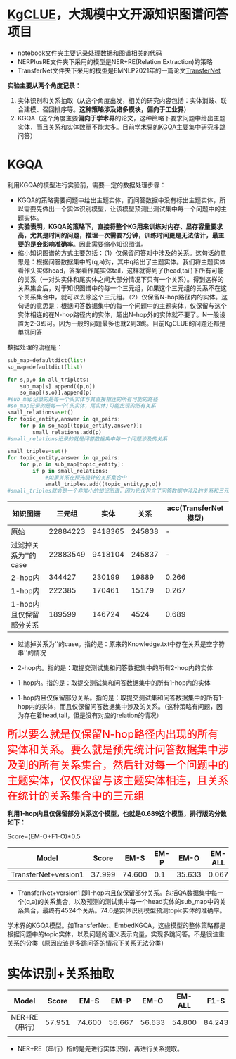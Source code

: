 # [KgCLUE](https://github.com/CLUEbenchmark/KgCLUE)，大规模中文开源知识图谱问答项目



- notebook文件夹主要记录处理数据和图谱相关的代码
- NERPlusRE文件夹下采用的模型是NER+RE(Relation Extraction)的策略
- TransferNet文件夹下采用的模型是EMNLP2021年的一篇论文[TransferNet](https://github.com/shijx12/TransferNet)



**实验主要从两个角度记录：**

1. 实体识别和关系抽取（从这个角度出发，相关的研究内容包括：实体消歧、联合建模、召回排序等。**这种策略涉及诸多模块，偏向于工业界**）
2. KGQA（这个角度主要**偏向于学术界**的论文，这种策略下要求问题中给出主题实体，而且关系和实体数量不能太多。目前学术界的KGQA主要集中研究多跳问答）



# KGQA



利用KGQA的模型进行实验前，需要一定的数据处理步骤：

- KGQA的策略需要问题中给出主题实体，而问答数据中没有标出主题实体，所以需要先做出一个实体识别模型，让该模型预测出测试集中每一个问题中的主题实体。
- **实验表明，KGQA的策略下，直接将整个KG用来训练对内存、显存容量要求高，尤其是时间的问题，推理一次需要7分钟，训练时间更是无法估计，最主要的是会影响准确率**。因此需要缩小知识图谱。
- 缩小知识图谱的方式主要包括：（1）仅保留问答对中涉及的关系。这句话的意思是：根据问答数据集中的(q,a)对，其中q给出了主题实体。我们将主题实体看作头实体head，答案看作尾实体tail，这样就得到了(head,tail)下所有可能的关系（一对头实体和尾实体之间大部分情况下只有一个关系）。得到这样的关系集合后，对于知识图谱中的每一个三元组，如果这个三元组的关系不在这个关系集合中，就可以去除这个三元组。（2）仅保留N-hop路径内的实体。这句话的意思是：根据问答数据集中的每一个问题中的主题实体，仅保留与这个实体相连的在N-hop路径内的实体，超出N-hop外的实体就不要了。N一般设置为2-3即可。因为一般的问题最多也就2到3跳。目前KgCLUE的问题还都是单挑问答



数据处理的流程是：

```python
sub_map=defaultdict(list)
so_map=defaultdict(list)

for s,p,o in all_triplets:
    sub_map[s].append((p,o))
    so_map[(s,o)].append(p)
#sub_map记录的是每一个头实体与其直接相连的所有可能的路径
#so_map记录的是每一个(头实体，尾实体)可能出现的所有关系
small_relations=set()
for topic_entity,answer in qa_pairs:
    for p in so_map[(topic_entity,answer)]:
        small_relations.add(p)
#small_relations记录的就是问答数据集中每一个问题涉及的关系

small_triples=set()
for topic_entity,answer in qa_pairs:
    for p,o in sub_map[topic_entity]:
        if p in small_relations:
            #如果关系在预先统计的关系集合中
            small_triples.add((topic_entity,p,o))
#small_triples就会是一个非常小的知识图谱，因为它仅包含了问答数据中涉及的关系和三元组
```





| 知识图谱                | 三元组   | 实体    | 关系   | acc(TransferNet模型) |
| ----------------------- | -------- | ------- | ------ | -------------------- |
| 原始                    | 22884223 | 9418365 | 245838 | -                    |
| 过滤掉关系为''的case    | 22883549 | 9418104 | 245837 | -                    |
| 2-hop内                 | 344427   | 230199  | 19889  | 0.266                |
| 1-hop内                 | 222385   | 170461  | 15179  | 0.267                |
| 1-hop内且仅保留部分关系 | 189599   | 146724  | 4524   | 0.689                |

- 过滤掉关系为''的case。指的是：原来的Knowledge.txt中存在关系是空字符串''的情况

- 2-hop内。指的是：取提交测试集和问答数据集中的所有2-hop内的实体

- 1-hop内。指的是：取提交测试集和问答数据集中的所有1-hop内的实体
- 1-hop内且仅保留部分关系。指的是：取提交测试集和问答数据集中的所有1-hop内的实体，而且仅保留问答数据集中涉及的关系。（这种策略有问题，因为存在着head,tail，但是没有对应的relation的情况）



<font color=red size= 5>所以要么就是仅保留N-hop路径内出现的所有实体和关系。要么就是预先统计问答数据集中涉及到的所有关系集合，然后针对每一个问题中的主题实体，仅仅保留与该主题实体相连，且关系在统计的关系集合中的三元组</font>



**利用1-hop内且仅保留部分关系这个模型，也就是0.689这个模型，排行版的分数如下：**

Score=(EM-O+F1-O)*0.5

| Model                | Score  | EM-S   | EM-P | EM-O   | EM-ALL | F1-S   | F1-P   | F1-O   | F1-ALL |
| -------------------- | ------ | ------ | ---- | ------ | ------ | ------ | ------ | ------ | ------ |
| TransferNet+version1 | 37.999 | 74.600 | 0.1  | 35.633 | 0.067  | 84.243 | 23.733 | 40.366 | 54.921 |

- TransferNet+version1 即1-hop内且仅保留部分关系。包括QA数据集中每一个(q,a)的关系集合，以及预测的测试集中每一个head实体的sub_map中的关系集合，最终有4524个关系。74.6是实体识别模型预测topic实体的准确率。



学术界的KGQA模型。如TransferNet、EmbedKGQA，这些模型的整体策略都是根据问题中的topic实体，以及问题的语义表示向量，实现多跳问答。不是很注重关系的分类（原因应该是多跳问答的情况下关系无法分类）





# 实体识别+关系抽取

| Model          | Score  | EM-S   | EM-P   | EM-O   | EM-ALL | F1-S   | F1-P   | F1-O   | F1-ALL |
| -------------- | ------ | ------ | ------ | ------ | ------ | ------ | ------ | ------ | ------ |
| NER+RE（串行） | 57.951 | 74.600 | 56.667 | 56.633 | 54.800 | 84.243 | 71.648 | 59.269 | 72.737 |
|                |        |        |        |        |        |        |        |        |        |

- NER+RE（串行）指的是先进行实体识别，再进行关系提取。


